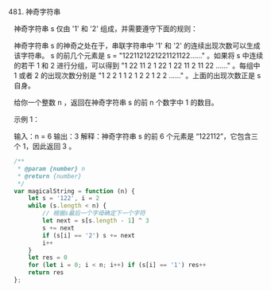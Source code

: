 481. 神奇字符串

神奇字符串 s 仅由 '1' 和 '2' 组成，并需要遵守下面的规则：

神奇字符串 s 的神奇之处在于，串联字符串中 '1' 和 '2' 的连续出现次数可以生成该字符串。
s 的前几个元素是 s = "1221121221221121122……" 。如果将 s 中连续的若干 1 和 2 进行分组，可以得到 "1 22 11 2 1 22 1 22 11 2 11 22 ......" 。每组中 1 或者 2 的出现次数分别是 "1 2 2 1 1 2 1 2 2 1 2 2 ......" 。上面的出现次数正是 s 自身。

给你一个整数 n ，返回在神奇字符串 s 的前 n 个数字中 1 的数目。

 

示例 1：

输入：n = 6
输出：3
解释：神奇字符串 s 的前 6 个元素是 “122112”，它包含三个 1，因此返回 3 。 

```js
/**
 * @param {number} n
 * @return {number}
 */
var magicalString = function (n) {
    let s = '122', i = 2
    while (s.length < n) {
        // 根据s最后一个字母确定下一个字符
        let next = s[s.length - 1] ^ 3
        s += next
        if (s[i] == '2') s += next
        i++
    }
    let res = 0
    for (let i = 0; i < n; i++) if (s[i] == '1') res++
    return res
};